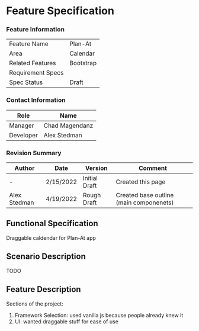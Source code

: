 # Feature Specification

### Feature Information
|||
|---|---|
|Feature Name|Plan-At|
|Area|Calendar|
|Related Features|Bootstrap|
|Requirement Specs|
|Spec Status|Draft|

### Contact Information
|Role|Name|
|---|---|
|Manager|Chad Magendanz|
|Developer|Alex Stedman|


### Revision Summary
|Author|Date|Version|Comment|
|---|---|---|---|
|-|2/15/2022|Initial Draft|Created this page|
|Alex Stedman|4/19/2022|Rough Draft|Created base outline (main componenets)|

## Functional Specification
Draggable caldendar for Plan-At app 

## Scenario Description

TODO

## Feature Description
Sections of the project:

1. Framework Selection:
   used vanilla js because people already knew it
2. UI:
   wanted draggable stuff for ease of use


